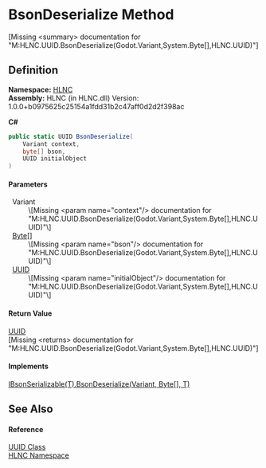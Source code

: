 # BsonDeserialize Method


\[Missing &lt;summary&gt; documentation for "M:HLNC.UUID.BsonDeserialize(Godot.Variant,System.Byte[],HLNC.UUID)"\]



## Definition
**Namespace:** <a href="N_HLNC">HLNC</a>  
**Assembly:** HLNC (in HLNC.dll) Version: 1.0.0+b0975625c25154a1fdd31b2c47aff0d2d2f398ac

**C#**
``` C#
public static UUID BsonDeserialize(
	Variant context,
	byte[] bson,
	UUID initialObject
)
```



#### Parameters
<dl><dt>  Variant</dt><dd>\[Missing &lt;param name="context"/&gt; documentation for "M:HLNC.UUID.BsonDeserialize(Godot.Variant,System.Byte[],HLNC.UUID)"\]</dd><dt>  <a href="https://learn.microsoft.com/dotnet/api/system.byte" target="_blank" rel="noopener noreferrer">Byte</a>[]</dt><dd>\[Missing &lt;param name="bson"/&gt; documentation for "M:HLNC.UUID.BsonDeserialize(Godot.Variant,System.Byte[],HLNC.UUID)"\]</dd><dt>  <a href="T_HLNC_UUID">UUID</a></dt><dd>\[Missing &lt;param name="initialObject"/&gt; documentation for "M:HLNC.UUID.BsonDeserialize(Godot.Variant,System.Byte[],HLNC.UUID)"\]</dd></dl>

#### Return Value
<a href="T_HLNC_UUID">UUID</a>  
\[Missing &lt;returns&gt; documentation for "M:HLNC.UUID.BsonDeserialize(Godot.Variant,System.Byte[],HLNC.UUID)"\]

#### Implements
<a href="M_HLNC_IBsonSerializable_1_BsonDeserialize">IBsonSerializable(T).BsonDeserialize(Variant, Byte[], T)</a>  


## See Also


#### Reference
<a href="T_HLNC_UUID">UUID Class</a>  
<a href="N_HLNC">HLNC Namespace</a>  
